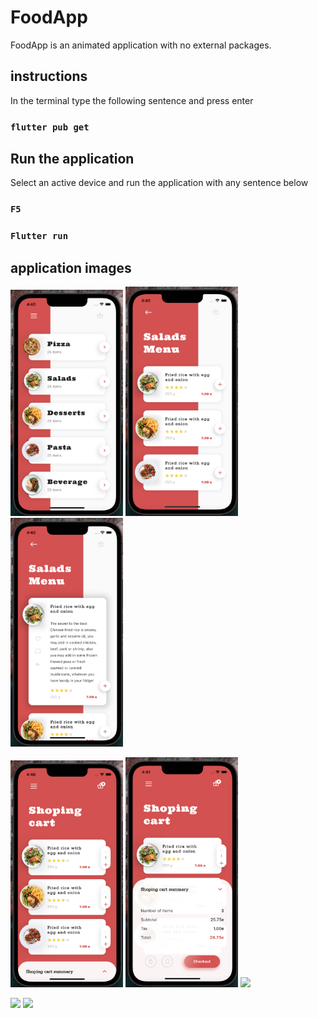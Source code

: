 # FoodApp

FoodApp is an animated application with no external packages.

## instructions

In the terminal type the following sentence and press enter
### `flutter pub get`

## Run the application

Select an active device and run the application with any sentence below

### `F5`

### `Flutter run`

## application images

<p float="left">
  <img src="assets/readme/primera.png" width="180"> 
  <img src="assets/readme/segunda.png" width="180"> 
  <img src="assets/readme/tercera.png" width="180"> 
</p>
<p float="left">
  <img src="assets/readme/cuarta.png" width="180"> 
  <img src="assets/readme/quinta.png" width="180"> 
  <img src="assets/readme/menu.jpg" width="180"> 
</p>
<p float="left">
  <img src="assets/readme/first.GIF" width="180"> 
  <img src="assets/readme/second.GIF" width="180"> 
</p>



